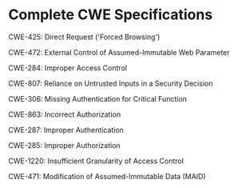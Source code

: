 

# Complete CWE Specifications

CWE-425: Direct Request ('Forced Browsing')

CWE-472: External Control of Assumed-Immutable Web Parameter

CWE-284: Improper Access Control

CWE-807: Reliance on Untrusted Inputs in a Security Decision

CWE-306: Missing Authentication for Critical Function

CWE-863: Incorrect Authorization

CWE-287: Improper Authentication

CWE-285: Improper Authorization

CWE-1220: Insufficient Granularity of Access Control

CWE-471: Modification of Assumed-Immutable Data (MAID)